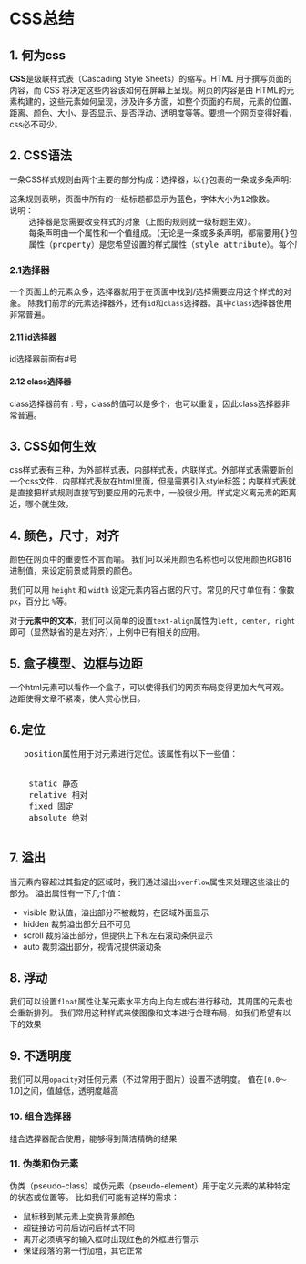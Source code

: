 #                                CSS总结

## 1. 何为css

**CSS**是级联样式表（Cascading Style Sheets）的缩写。HTML 用于撰写页面的内容，而 CSS 将决定这些内容该如何在屏幕上呈现。网页的内容是由 HTML的元素构建的，这些元素如何呈现，涉及许多方面，如整个页面的布局，元素的位置、距离、颜色、大小、是否显示、是否浮动、透明度等等。要想一个网页变得好看，css必不可少。

## 2. CSS语法

一条CSS样式规则由两个主要的部分构成：选择器，以`{}`包裹的一条或多条声明:

<pre>
这条规则表明，页面中所有的一级标题都显示为蓝色，字体大小为12像数。
说明：
    选择器是您需要改变样式的对象（上图的规则就一级标题生效）。
    每条声明由一个属性和一个值组成。（无论是一条或多条声明，都需要用{}包裹，且声明用;分割）
    属性（property）是您希望设置的样式属性（style attribute）。每个属性有一个值。属性和值被冒号分开。    
</pre>


### 2.1选择器

一个页面上的元素众多，选择器就用于在页面中找到/选择需要应用这个样式的对象。
除我们前示的元素选择器外，还有`id`和`class`选择器。其中`class`选择器使用非常普遍。

#### 2.11 id选择器

id选择器前面有#号

#### 2.12 class选择器

class选择器前有 . 号，class的值可以是多个，也可以重复，因此class选择器非常普遍。



## 3. CSS如何生效

css样式表有三种，为外部样式表，内部样式表，内联样式。外部样式表需要新创一个css文件，内部样式表放在html里面，但是需要引入style标签；内联样式表就是直接把样式规则直接写到要应用的元素中，一般很少用。样式定义离元素的距离近，哪个就生效。



## 4. 颜色，尺寸，对齐

颜色在网页中的重要性不言而喻。
我们可以采用颜色名称也可以使用颜色RGB16进制值，来设定前景或背景的颜色。

我们可以用 `height` 和 `width` 设定元素内容占据的尺寸。常见的尺寸单位有：像数 `px`，百分比 `%`等。

对于**元素中的文本**，我们可以简单的设置`text-align`属性为`left, center, right`即可（显然缺省的是左对齐），上例中已有相关的应用。



## 5. 盒子模型、边框与边距

一个html元素可以看作一个盒子，可以使得我们的网页布局变得更加大气可观。边距使得文章不紧凑，使人赏心悦目。



## 6.定位

<pre>
   position属性用于对元素进行定位。该属性有以下一些值：


    static 静态
    relative 相对
    fixed 固定
    absolute 绝对

</pre>



## 7. 溢出

当元素内容超过其指定的区域时，我们通过溢出`overflow`属性来处理这些溢出的部分。
溢出属性有一下几个值：

- visible 默认值，溢出部分不被裁剪，在区域外面显示
- hidden 裁剪溢出部分且不可见
- scroll 裁剪溢出部分，但提供上下和左右滚动条供显示
- auto 裁剪溢出部分，视情况提供滚动条



## 8. 浮动

我们可以设置`float`属性让某元素水平方向上向左或右进行移动，其周围的元素也会重新排列。
我们常用这种样式来使图像和文本进行合理布局，如我们希望有以下的效果

 

## 9. 不透明度

我们可以用`opacity`对任何元素（不过常用于图片）设置不透明度。
值在`[0.0～`1.0]之间，值越低，透明度越高



### 10. 组合选择器

组合选择器配合使用，能够得到简洁精确的结果



### 11. 伪类和伪元素

伪类（pseudo-class）或伪元素（pseudo-element）用于定义元素的某种特定的状态或位置等。
比如我们可能有这样的需求：

- 鼠标移到某元素上变换背景颜色
- 超链接访问前后访问后样式不同
- 离开必须填写的输入框时出现红色的外框进行警示
- 保证段落的第一行加粗，其它正常

